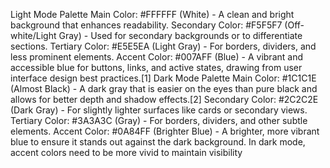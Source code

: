 
Light Mode Palette
Main Color: #FFFFFF (White) - A clean and bright background that enhances readability.
Secondary Color: #F5F5F7 (Off-white/Light Gray) - Used for secondary backgrounds or to differentiate sections.
Tertiary Color: #E5E5EA (Light Gray) - For borders, dividers, and less prominent elements.
Accent Color: #007AFF (Blue) - A vibrant and accessible blue for buttons, links, and active states, drawing from user interface design best practices.[1]
Dark Mode Palette
Main Color: #1C1C1E (Almost Black) - A dark gray that is easier on the eyes than pure black and allows for better depth and shadow effects.[2]
Secondary Color: #2C2C2E (Dark Gray) - For slightly lighter surfaces like cards or secondary views.
Tertiary Color: #3A3A3C (Gray) - For borders, dividers, and other subtle elements.
Accent Color: #0A84FF (Brighter Blue) - A brighter, more vibrant blue to ensure it stands out against the dark background. In dark mode, accent colors need to be more vivid to maintain visibility
